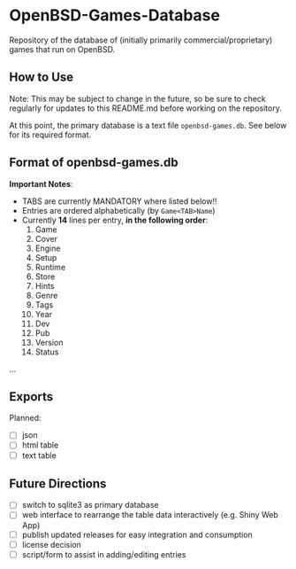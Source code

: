 # OpenBSD-Games-Database

Repository of the database of (initially primarily commercial/proprietary) games that run on OpenBSD.

## How to Use

Note: This may be subject to change in the future, so be sure to check regularly for updates to this README.md before working on the repository.

At this point, the primary database is a text file `openbsd-games.db`. See below for its required format.

## Format of openbsd-games.db

**Important Notes**:

* TABS are currently MANDATORY where listed below!!
* Entries are ordered alphabetically (by `Game<TAB>Name`)
* Currently **14** lines per entry, **in the following order**:
  1. Game
  2. Cover
  3. Engine
  4. Setup
  5. Runtime
  6. Store
  7. Hints
  8. Genre
  9. Tags
  10. Year
  11. Dev
  12. Pub
  13. Version
  14. Status

...

## Exports

Planned:
- [ ] json
- [ ] html table
- [ ] text table

## Future Directions

- [ ] switch to sqlite3 as primary database
- [ ] web interface to rearrange the table data interactively (e.g. Shiny Web App)
- [ ] publish updated releases for easy integration and consumption
- [ ] license decision
- [ ] script/form to assist in adding/editing entries

